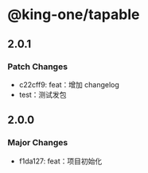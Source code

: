 # @king-one/tapable

## 2.0.1

### Patch Changes

- c22cff9: feat：增加 changelog
- test：测试发包

## 2.0.0

### Major Changes

- f1da127: feat：项目初始化
